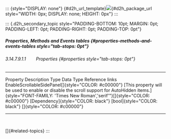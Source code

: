 ::: {style="DISPLAY: none"}
[](ms-xhelp:///?Id=d2h_url_template){#d2h_url_template}![](!package_url!){#d2h_package_url style="WIDTH: 0px; DISPLAY: none; HEIGHT: 0px"}
:::

::: {.d2h_secondary_topic style="PADDING-BOTTOM: 10pt; MARGIN: 0pt; PADDING-LEFT: 0pt; PADDING-RIGHT: 0pt; PADDING-TOP: 0pt"}
##### Properties, Methods and Events tables {#properties-methods-and-events-tables style="tab-stops: 0pt"}

###### 3.14.7.9.1.1        Properties {#properties style="tab-stops: 0pt"}

  ----------------------------------------------------- ---------------------------------------------------------------------------------------------------------------------------------------------------------------------- ------------------------------------ ------------------------------ -----------------------------
  Property                                              Description                                                                                                                                                            Type                                 Data Type                      Reference links
  EnableScrollableSidePanel[]{style="COLOR: #c00000"}   [This property will be used to enable or disable the scroll support for AutoHidden items.]{style="FONT-FAMILY: 'Times New Roman','serif'"}[]{style="COLOR: #c00000"}   [Dependency]{style="COLOR: black"}   [bool]{style="COLOR: black"}   []{style="COLOR: #c00000"} 
  ----------------------------------------------------- ---------------------------------------------------------------------------------------------------------------------------------------------------------------------- ------------------------------------ ------------------------------ -----------------------------

 

[]{#related-topics}
:::
